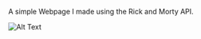 A simple Webpage I made using the Rick and Morty API. 

![Alt Text](https://i.imgur.com/41Fq4tG.png)
